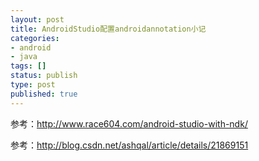 ```yaml
---
layout: post
title: AndroidStudio配置androidannotation小记 
categories:
- android
- java
tags: []
status: publish
type: post
published: true
---
```






参考：http://www.race604.com/android-studio-with-ndk/

参考：http://blog.csdn.net/ashqal/article/details/21869151